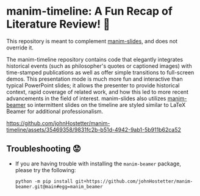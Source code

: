 # manim-timeline: A Fun Recap of Literature Review! :tada:

This repository is meant to complement [manim-slides](https://github.com/jeertmans/manim-slides), and does not override it. 

The manim-timeline repository contains code that elegantly integrates historical events (such as philosopher's quotes or captioned images) 
with time-stamped publications as well as offer simple transitions to full-screen demos. This presentation mode is much more fun
and interactive than typical PowerPoint slides; it allows the presenter to provide historical context, rapid coverage of related work, 
and how this led to more recent advancements in the field of interest. manim-slides also utilizes [manim-beamer](https://github.com/johnHostetter/manim-beamer)
so intermittent slides on the timeline are styled similar to LaTeX Beamer for additional professionalism.

https://github.com/johnHostetter/manim-timeline/assets/35469358/9831fc2b-b51d-4942-9ab1-5b911b62ca52

## Troubleshooting :worried:
- If you are having trouble with installing the `manim-beamer` package, please try the following:

  `
  python -m pip install git+https://github.com/johnHostetter/manim-beamer.git@main#egg=manim_beamer
  `
